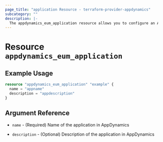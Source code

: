 ```yaml
---
page_title: "application Resource - terraform-provider-appdynamics"
subcategory: ""
description: |-
  The appdynamics_eum_application resource allows you to configure an AppDynamics application.
---
```


# Resource `appdynamics_eum_application`

## Example Usage

```terraform
resource "appdynamics_eum_application" "example" {
  name = "appname"
  description = "appdescription"
}
```

## Argument Reference

- `name` - (Required) Name of the application in AppDynamics

- `description` - (Optional) Description of the application in AppDynamics

